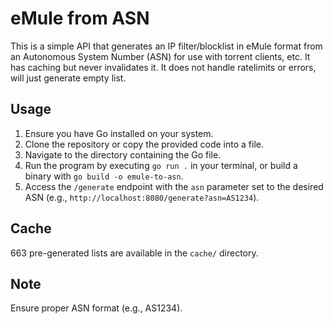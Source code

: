 # eMule from ASN

This is a simple API that generates an IP filter/blocklist in eMule format from an Autonomous System Number (ASN) for use with torrent clients, etc. It has caching but never invalidates it. It does not handle ratelimits or errors, will just generate empty list.

## Usage

1. Ensure you have Go installed on your system.
2. Clone the repository or copy the provided code into a file.
3. Navigate to the directory containing the Go file.
4. Run the program by executing `go run .` in your terminal, or build a binary with `go build -o emule-to-asn`.
5. Access the `/generate` endpoint with the `asn` parameter set to the desired ASN (e.g., `http://localhost:8080/generate?asn=AS1234`).

## Cache

663 pre-generated lists are available in the `cache/` directory.

## Note

Ensure proper ASN format (e.g., AS1234).